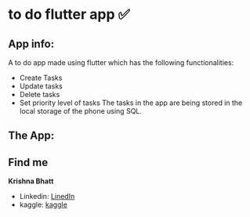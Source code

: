 # to do flutter app ✅

## App info:
A to do app made using flutter which has the following functionalities: 
- Create Tasks
- Update tasks
- Delete tasks
- Set priority level of tasks
The tasks in the app are being stored in the local storage of the phone using SQL.

## The App:

## Find me
**Krishna Bhatt**
- Linkedin: [LinedIn](https://www.linkedin.com/in/krishnabhatt4/)
- kaggle: [kaggle](https://www.kaggle.com/krishnabhatt4)
